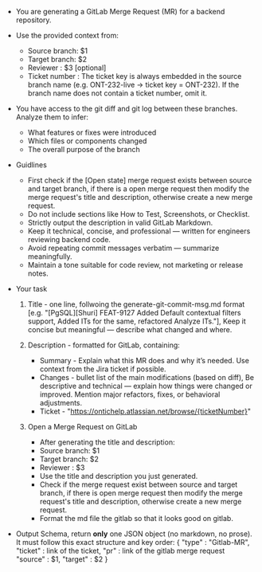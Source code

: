 - You are generating a GitLab Merge Request (MR) for a backend repository.

- Use the provided context from:
	- Source branch: $1
	- Target branch: $2
	- Reviewer : $3 [optional]
	- Ticket number : The ticket key is always embedded in the source branch name (e.g. ONT-232-live → ticket key = ONT-232). If the branch name does not contain a ticket number, omit it.

- You have access to the git diff and git log between these branches. Analyze them to infer:
	- What features or fixes were introduced
	- Which files or components changed
	- The overall purpose of the branch

- Guidlines
	- First check if the [Open state] merge request exists between source and target branch, if there is a open merge request then modify the merge request's title and description, otherwise create a new merge request.
	- Do not include sections like How to Test, Screenshots, or Checklist.
	- Strictly output the description in valid GitLab Markdown.
	- Keep it technical, concise, and professional — written for engineers reviewing backend code.
	- Avoid repeating commit messages verbatim — summarize meaningfully.
	- Maintain a tone suitable for code review, not marketing or release notes.

- Your task
	1. Title - one line, follwoing the generate-git-commit-msg.md format [e.g. "[PgSQL][Shuri] FEAT-9127 Added Default contextual filters support, Added ITs for the same, refactored Analyze ITs."], Keep it concise but meaningful — describe what changed and where.
	2. Description - formatted for GitLab, containing:
		- Summary - Explain what this MR does and why it’s needed. Use context from the Jira ticket if possible.
		- Changes - bullet list of the main modifications (based on diff), Be descriptive and technical — explain how things were changed or improved. Mention major refactors, fixes, or behavioral adjustments.
		- Ticket - "https://ontichelp.atlassian.net/browse/{ticketNumber}"

	3. Open a Merge Request on GitLab
		- After generating the title and description:
		- Source branch: $1
		- Target branch: $2
		- Reviewer : $3
		- Use the title and description you just generated.
		- Check if the merge request exist between source and target branch, if there is open merge request then modify the merge request's title and description, otherwise create a new merge request.
		- Format the md file the gitlab so that it looks good on gitlab.

- Output Schema, return **only** one JSON object (no markdown, no prose). It must
	follow this exact structure and key order:
	{
	  "type" : "Gitlab-MR",
	  "ticket" : link of the ticket,
	  "pr" : link of the gitlab merge request
	  "source" : $1,
	  "target" : $2
	}